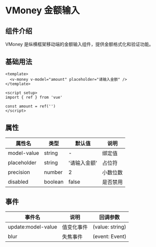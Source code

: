 # VMoney 金额输入

## 组件介绍

VMoney 是纵横框架移动端的金额输入组件，提供金额格式化和验证功能。

## 基础用法

```vue
<template>
  <v-money v-model="amount" placeholder="请输入金额" />
</template>

<script setup>
import { ref } from 'vue'

const amount = ref('')
</script>
```

## 属性

| 属性名 | 类型 | 默认值 | 说明 |
|--------|------|--------|------|
| model-value | string | - | 绑定值 |
| placeholder | string | '请输入金额' | 占位符 |
| precision | number | 2 | 小数位数 |
| disabled | boolean | false | 是否禁用 |

## 事件

| 事件名 | 说明 | 回调参数 |
|--------|------|----------|
| update:model-value | 值变化事件 | (value: string) |
| blur | 失焦事件 | (event: Event) |
